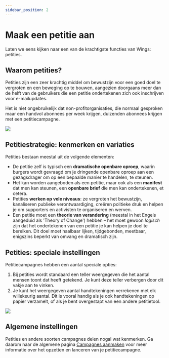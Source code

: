 ```yaml
---
sidebar_position: 2
---
```


# Maak een petitie aan

Laten we eens kijken naar een van de krachtigste functies van Wings: petities.

## Waarom petities?

Petities zijn een zeer krachtig middel om bewustzijn voor een goed doel te vergroten en een beweging op te bouwen, aangezien doorgaans meer dan de helft van de gebruikers die een petitie ondertekenen zich ook inschrijven voor e-mailupdates.

Het is niet ongebruikelijk dat non-profitorganisaties, die normaal gesproken maar een handvol abonnees per week krijgen, duizenden abonnees krijgen met een petitiecampagne.

![](https://screens.wings.dev/wings-petition-example-l6mxOum3PTo3HrD5Q6NsStni3ilbPKZZExWuAfYxUkfDLvPrTHp9a2gsZjM7e7hZNEQ1mrzGuJm6izN0PMjBJTQ102ubxy35SIRY.jpeg)

## Petitiestrategie: kenmerken en variaties

Petities bestaan meestal uit de volgende elementen:

- De petitie zelf is typisch een **dramatische openbare oproep**, waarin burgers wordt gevraagd om je dringende openbare oproep aan een gezagsdrager om op een bepaalde manier te handelen, te steunen.
- Het kan worden aangeboden als een petitie, maar ook als een **manifest** dat men kan steunen, een **openbare brief** die men kan ondertekenen, et cetera.
- Petities **werken op vele niveaus**: ze vergroten het bewustzijn, kanaliseren publieke verontwaardiging, creëren politieke druk en helpen je om supporters en activisten te organiseren en werven.
- Een petitie moet een **theorie van verandering** (meestal in het Engels aangeduid als 'Theory of Change') hebben – het moet gewoon _logisch_ zijn dat het ondertekenen van een petitie je kan helpen je doel te bereiken. Dit doel moet haalbaar lijken, tijdgebonden, meetbaar, enigszins beperkt van omvang en dramatisch zijn.

## Petities: speciale instellingen

Petitiecampagnes hebben een aantal speciale opties:

1. Bij petities wordt standaard een teller weergegeven die het aantal mensen toont dat heeft getekend. Je kunt deze teller verbergen door dit vakje aan te vinken.
2. Je kunt het weergegeven aantal handtekeningen verrekenen met elk willekeurig aantal. Dit is vooral handig als je ook handtekeningen op papier verzamelt, of als je bent overgestapt van een andere petitietool.

![](https://screens.wings.dev/CleanShot-2020-02-23-at-22.37.37-1582493891.png)

## Algemene instellingen

Petities en andere soorten campagnes delen nogal wat kenmerken. Ga daarom naar de algemene pagina [Campagnes aanmaken](create-a-campaign) voor meer informatie over het opzetten en lanceren van je petitiecampagne.
